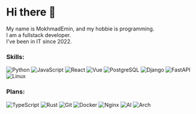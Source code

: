 # Hi there 👋
My name is MokhmadEmin, and my hobbie is programming.  
I am a fullstack developer.  
I've been in IT since 2022.
### Skills:
![Python](https://img.shields.io/badge/-Python-090909?style=for-the-badge&logo=python)
![JavaScript](https://img.shields.io/badge/-JavaScript-090909?style=for-the-badge&logo=JavaScript)
![React](https://img.shields.io/badge/-React-090909?style=for-the-badge&logo=react)
![Vue](https://img.shields.io/badge/-Vue-090909?style=for-the-badge&logo=vue.js)
![PostgreSQL](https://img.shields.io/badge/-PostgreSQL-090909?style=for-the-badge&logo=postgresql&logoColor=66b2ff)
![Django](https://img.shields.io/badge/-Django-090909?style=for-the-badge&logo=django)
![FastAPI](https://img.shields.io/badge/-FastAPI-090909?style=for-the-badge&logo=fastapi)
![Linux](https://img.shields.io/badge/-Linux-090909?style=for-the-badge&logo=linux)
### Plans:
![TypeScript](https://img.shields.io/badge/-TypeScript-090909?style=for-the-badge&logo=TypeScript)
![Rust](https://img.shields.io/badge/-Rust-090909?style=for-the-badge&logo=ferris&logoColor=FF4500)
![Git](https://img.shields.io/badge/-Git-090909?style=for-the-badge&logo=git)
![Docker](https://img.shields.io/badge/-Docker-090909?style=for-the-badge&logo=docker
)
![Nginx](https://img.shields.io/badge/-Nginx-090909?style=for-the-badge&logo=nginx&logoColor=00FF00)
![AI](https://img.shields.io/badge/-AI-090909?style=for-the-badge&logo=tensorflow)
![Arch](https://img.shields.io/badge/-Arch-090909?style=for-the-badge&logo=archlinux)